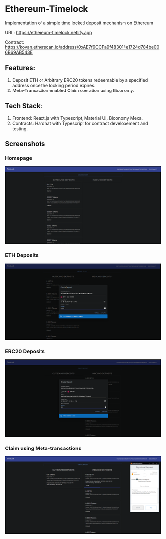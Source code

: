# Ethereum-Timelock
Implementation of a simple time locked deposit mechanism on Ethereum

URL: https://ethereum-timelock.netlify.app

Contract: https://kovan.etherscan.io/address/0xAE7f9CCFa9f483014e1724d784be006B69AB543E

## Features:
1. Deposit ETH or Arbitrary ERC20 tokens redeemable by a specified address once the locking period expires.
2. Meta-Transaction enabled Claim operation using Biconomy.

## Tech Stack:
1. Frontend: React.js with Typescript, Material UI, Biconomy Mexa.
2. Contracts: Hardhat with Typescript for contract developement and testing.

## Screenshots
### Homepage
![1](screenshots/1.png)

### ETH Deposits
![2](screenshots/2.png)

### ERC20 Deposits
![5](screenshots/5.png)

### Claim using Meta-transactions
![6](screenshots/6.png)
